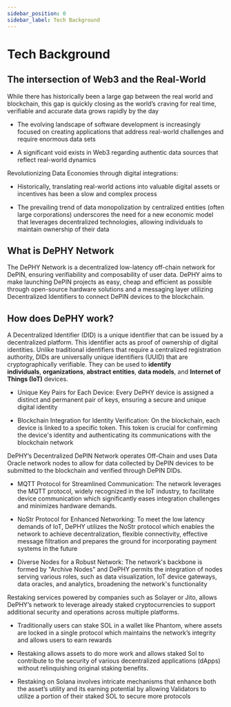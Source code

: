 ```yaml
---
sidebar_position: 0
sidebar_label: Tech Background
---
```


# Tech Background

## The intersection of Web3 and the Real-World

While there has historically been a large gap between the real world and blockchain, this gap is quickly closing as the world’s craving for real time, verifiable and accurate data grows rapidly by the day

- The evolving landscape of software development is increasingly focused on creating applications that address real-world challenges and require enormous data sets

- A significant void exists in Web3 regarding authentic data sources that reflect real-world dynamics

Revolutionizing Data Economies through digital integrations:

- Historically, translating real-world actions into valuable digital assets or incentives has been a slow and complex process

- The prevailing trend of data monopolization by centralized entities (often large corporations) underscores the need for a new economic model that leverages decentralized technologies, allowing individuals to maintain ownership of their data

## What is DePHY Network

The DePHY Network is a decentralized low-latency off-chain network for DePIN, ensuring verifiability and composability of user data. DePHY aims to make launching DePIN projects as easy, cheap and efficient as possible through open-source hardware solutions and a messaging layer utilizing Decentralized Identifiers to connect DePIN devices to the blockchain.

## How does DePHY work?

A Decentralized Identifier (DID) is a unique identifier that can be issued by a decentralized platform. This identifier acts as proof of ownership of digital identities. Unlike traditional identifiers that require a centralized registration authority, DIDs are universally unique identifiers (UUID) that are cryptographically verifiable. They can be used to **identify individuals**, **organizations**, **abstract entities**, **data models**, and **Internet of Things (IoT)** devices.

- Unique Key Pairs for Each Device: Every DePHY device is assigned a distinct and permanent pair of keys, ensuring a secure and unique digital identity

- Blockchain Integration for Identity Verification: On the blockchain, each device is linked to a specific token. This token is crucial for confirming the device's identity and authenticating its communications with the blockchain network

DePHY’s Decentralized DePIN Network operates Off-Chain and uses Data Oracle network nodes to allow for data collected by DePIN devices to be submitted to the blockchain and verified through DePIN DIDs.

- MQTT Protocol for Streamlined Communication: The network leverages the MQTT protocol, widely recognized in the IoT industry, to facilitate device communication which significantly eases integration challenges and minimizes hardware demands.

- NoStr Protocol for Enhanced Networking: To meet the low latency demands of IoT, DePHY utilizes the NoStr protocol which enables the network to achieve decentralization, flexible connectivity, effective message filtration and prepares the ground for incorporating payment systems in the future

- Diverse Nodes for a Robust Network: The network's backbone is formed by "Archive Nodes” and DePHY permits the integration of nodes serving various roles, such as data visualization, IoT device gateways, data oracles, and analytics, broadening the network's functionality

Restaking services powered by companies such as Solayer or Jito, allows DePHY’s network to leverage already staked cryptocurrencies to support additional security and operations across multiple platforms.

- Traditionally users can stake SOL in a wallet like Phantom, where assets are locked in a single protocol which maintains the network’s integrity and allows users to earn rewards

- Restaking allows assets to do more work and allows staked Sol to contribute to the security of various decentralized applications (dApps) without relinquishing original staking benefits.

- Restaking on Solana involves intricate mechanisms that enhance both the asset’s utility and its earning potential by allowing Validators to utilize a portion of their staked SOL to secure more protocols
